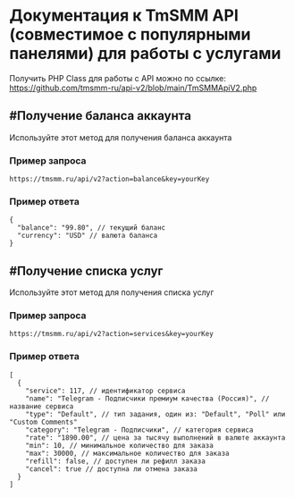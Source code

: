 # Документация к TmSMM API (совместимое с популярными панелями) для работы с услугами

Получить PHP Class для работы с API можно по ссылке: https://github.com/tmsmm-ru/api-v2/blob/main/TmSMMApiV2.php

## #Получение баланса аккаунта
Используйте этот метод для получения баланса аккаунта

### Пример запроса

```
https://tmsmm.ru/api/v2?action=balance&key=yourKey
```

### Пример ответа

```
{
  "balance": "99.80", // текущий баланс
  "currency": "USD" // валюта баланса
}
```

## #Получение списка услуг
Используйте этот метод для получения списка услуг

### Пример запроса

```
https://tmsmm.ru/api/v2?action=services&key=yourKey
```

### Пример ответа

```
[
  {
    "service": 117, // идентификатор сервиса
    "name": "Telegram - Подписчики премиум качества (Россия)", // название сервиса
    "type": "Default", // тип задания, один из: "Default", "Poll" или "Custom Comments"
    "category": "Telegram - Подписчики", // категория сервиса
    "rate": "1890.00", // цена за тысячу выполнений в валюте аккаунта
    "min": 10, // минимальное количество для заказа
    "max": 30000, // максимальное количество для заказа
    "refill": false, // доступен ли рефилл заказа
    "cancel": true // доступна ли отмена заказа
  }
]
```
